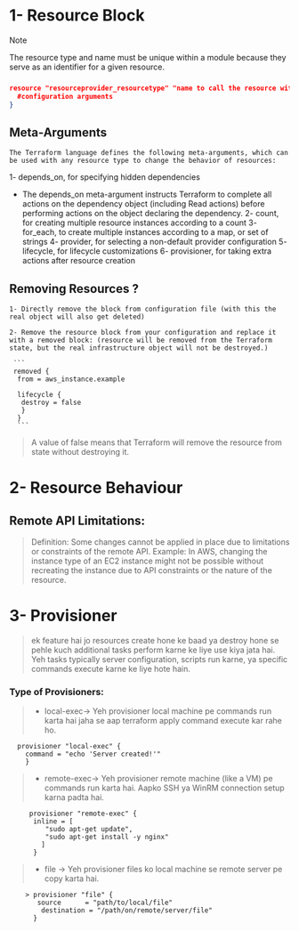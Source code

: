 
# 1- Resource Block

>[!NOTE]
> The resource type and name must be unique within a module because they serve as an identifier for a given resource.


###
 
```json
resource "resourceprovider_resourcetype" "name to call the resource within terraform" {
  #configuration arguments 
}
```



## Meta-Arguments
    The Terraform language defines the following meta-arguments, which can be used with any resource type to change the behavior of resources:

1- depends_on, for specifying hidden dependencies
  + The depends_on meta-argument instructs Terraform to complete all actions on the dependency object (including Read actions) before performing actions on the object declaring the dependency. 
2- count, for creating multiple resource instances according to a count
3- for_each, to create multiple instances according to a map, or set of strings
4- provider, for selecting a non-default provider configuration
5- lifecycle, for lifecycle customizations
6- provisioner, for taking extra actions after resource creation




## Removing Resources ?

    1- Directly remove the block from configuration file (with this the real object will also get deleted)

    2- Remove the resource block from your configuration and replace it with a removed block: (resource will be removed from the Terraform state, but the real infrastructure object will not be destroyed.)

     ```
     removed {
      from = aws_instance.example

      lifecycle {
       destroy = false
       }
      }
      ```
> A value of false means that Terraform will remove the resource from state without destroying it.






# 2- Resource Behaviour

## Remote API Limitations:
> Definition: Some changes cannot be applied in place due to limitations or constraints of the remote API.
>   Example: In AWS, changing the instance type of an EC2 instance might not be possible without recreating the instance due to API constraints or the nature of the resource.






# 3- Provisioner 
> ek feature hai jo resources create hone ke baad ya destroy hone se pehle kuch additional tasks perform karne ke liye use kiya jata hai. Yeh tasks typically server configuration, scripts run karne, ya specific commands execute karne ke liye hote hain.
 ### Type of Provisioners:

 >  + local-exec-> Yeh provisioner local machine pe commands run karta hai jaha se aap terraform apply command execute kar rahe ho.

      provisioner "local-exec" {
        command = "echo 'Server created!'"
        }

 >  + remote-exec-> Yeh provisioner remote machine (like a VM) pe commands run karta hai. Aapko SSH ya WinRM connection setup karna padta hai.

         provisioner "remote-exec" {
          inline = [
             "sudo apt-get update",
             "sudo apt-get install -y nginx"
            ]
          }

 >  + file -> Yeh provisioner files ko local machine se remote server pe copy karta hai.
 
        > provisioner "file" {
           source      = "path/to/local/file"
            destination = "/path/on/remote/server/file"
          }
